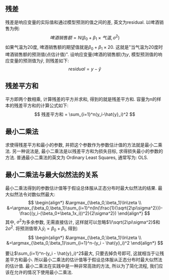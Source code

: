 ## 残差
残差是响应变量的实际值和通过模型预测的值之间的差, 英文为residual. 以啤酒销售为例:
$$
啤酒销售额 = N(\beta_0 + \beta_1 \times 气温, \sigma^2)
$$
如果气温为20度, 啤酒销售额的期望值就是$\beta_0+\beta_1 \times 20$. 这就是"当气温为20度时啤酒销售额的预测值(点估计值)".
设响应变量(啤酒的销售额)为$y$, 模型预测值的响应变量的预测值为$\hat{y}$, 则残差如下:
$$
residual = y - \hat{y}
$$

## 残差平方和
平方即两个数相乘, 计算残差的平方并求和, 得到的就是残差平方和. 容量为n的样本的残差平方和的计算公式如下:
$$
残差平方和 = \sum_{i=1}^n(y_i-\hat{y}_i)^2
$$


## 最小二乘法
求使得残差平方和最小的参数, 并把这个参数作为参数估计值的方法就是最小二乘法. 另一种说法是, 最小二乘法是以残差平方和为损失目标, 求得损失最小的参数的方法. 普通最小二乘法的英文为 Ordinary Least Squares, 通常写为: OLS.

## 最小二乘法与最大似然法的关系
最小二乘法得到的参数估计值等于假设总体服从正态分布时最大似然法的结果.
最大似然法令对数似然最大:
$$
\begin{align*}
    &\argmax_{\beta_0,\beta_1}\ln\zeta  \\
    &=\argmax_{\beta_0,\beta_1}\sum_{i=1}^n(ln(\frac{1}{\sqrt{2\pi\sigma^2}})-\frac{(y_i-(\beta_0+\beta_1x_i))^2}{2\sigma^2})
\end{align*}
$$
其中, $\sigma^2$为多余参数, 无需直接估计, 这样就可以忽略$1/\sqrt{2\pi\sigma^2}$和$2\sigma^2$. 将预测值带入$\hat{y}_i = \beta_0 + \beta_1$, 得到:
$$
\begin{align*}
    &\argmax_{\beta_0,\beta_1}\ln\zeta  \\
    &=\argmax_{\beta_0,\beta_1}\sum_{i=1}^n-(y_i - \hat{y}_i)^2
\end{align*}
$$

要让$\sum_{i=1}^n-(y_i - \hat{y}_i)^2$最大, 只要去掉负号即可, 这就相当于让残差平方和最小. 所以最小二乘法的估计值等于假设总体服从正态分布时最大似然法的估计值.
最小二乘法在实践中是一种非常高效的方法, 所以为了简化流程, 我们应该在允许的情况下使用最小二乘法.



